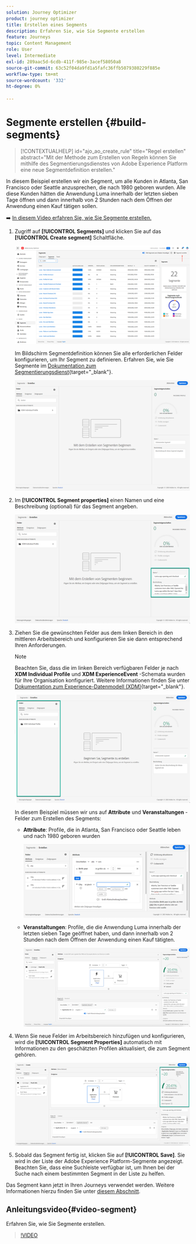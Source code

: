 ```yaml
---
solution: Journey Optimizer
product: journey optimizer
title: Erstellen eines Segments
description: Erfahren Sie, wie Sie Segmente erstellen
feature: Journeys
topic: Content Management
role: User
level: Intermediate
exl-id: 289aac5d-6cdb-411f-985e-3acef58050a8
source-git-commit: 63c52f04da9fd1a5fafc36ffb5079380229f885e
workflow-type: tm+mt
source-wordcount: '332'
ht-degree: 0%

---
```


# Segmente erstellen {#build-segments}

>[!CONTEXTUALHELP]
>id="ajo_ao_create_rule"
>title="Regel erstellen"
>abstract="Mit der Methode zum Erstellen von Regeln können Sie mithilfe des Segmentierungsdienstes von Adobe Experience Platform eine neue Segmentdefinition erstellen."

In diesem Beispiel erstellen wir ein Segment, um alle Kunden in Atlanta, San Francisco oder Seattle anzusprechen, die nach 1980 geboren wurden. Alle diese Kunden hätten die Anwendung Luma innerhalb der letzten sieben Tage öffnen und dann innerhalb von 2 Stunden nach dem Öffnen der Anwendung einen Kauf tätigen sollen.

➡️ [In diesem Video erfahren Sie, wie Sie Segmente erstellen.](#video-segment)

1. Zugriff auf **[!UICONTROL Segments]** und klicken Sie auf das **[!UICONTROL Create segment]** Schaltfläche.

   ![](assets/create-segment.png)

   Im Bildschirm Segmentdefinition können Sie alle erforderlichen Felder konfigurieren, um Ihr Segment zu definieren. Erfahren Sie, wie Sie Segmente im [Dokumentation zum Segmentierungsdienst](https://experienceleague.adobe.com/docs/experience-platform/segmentation/ui/overview.html){target=&quot;_blank&quot;}.

   ![](assets/segment-builder.png)

1. Im **[!UICONTROL Segment properties]** einen Namen und eine Beschreibung (optional) für das Segment angeben.

   ![](assets/segment-properties.png)

1. Ziehen Sie die gewünschten Felder aus dem linken Bereich in den mittleren Arbeitsbereich und konfigurieren Sie sie dann entsprechend Ihren Anforderungen.

   >[!NOTE]
   >
   >Beachten Sie, dass die im linken Bereich verfügbaren Felder je nach **XDM Individual Profile** und **XDM ExperienceEvent** -Schemata wurden für Ihre Organisation konfiguriert.  Weitere Informationen finden Sie unter [Dokumentation zum Experience-Datenmodell (XDM)](https://experienceleague.adobe.com/docs/experience-platform/xdm/home.html){target=&quot;_blank&quot;}.

   ![](assets/drag-fields.png)

   In diesem Beispiel müssen wir uns auf **Attribute** und **Veranstaltungen** -Felder zum Erstellen des Segments:

   * **Attribute**: Profile, die in Atlanta, San Francisco oder Seattle leben und nach 1980 geboren wurden

      ![](assets/add-attributes.png)

   * **Veranstaltungen**: Profile, die die Anwendung Luma innerhalb der letzten sieben Tage geöffnet haben, und dann innerhalb von 2 Stunden nach dem Öffnen der Anwendung einen Kauf tätigten.

      ![](assets/add-events.png)

1. Wenn Sie neue Felder im Arbeitsbereich hinzufügen und konfigurieren, wird die **[!UICONTROL Segment Properties]** automatisch mit Informationen zu den geschätzten Profilen aktualisiert, die zum Segment gehören.

   ![](assets/segment-estimate.png)

1. Sobald das Segment fertig ist, klicken Sie auf **[!UICONTROL Save]**. Sie wird in der Liste der Adobe Experience Platform-Segmente angezeigt. Beachten Sie, dass eine Suchleiste verfügbar ist, um Ihnen bei der Suche nach einem bestimmten Segment in der Liste zu helfen.

Das Segment kann jetzt in Ihren Journeys verwendet werden. Weitere Informationen hierzu finden Sie unter [diesem Abschnitt](../segment/about-segments.md).

## Anleitungsvideo{#video-segment}

Erfahren Sie, wie Sie Segmente erstellen.

>[!VIDEO](https://video.tv.adobe.com/v/334281?quality=12)
